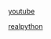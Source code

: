 [youtube](https://www.youtube.com/watch?v=FNExLliAnZw&list=PLeo1K3hjS3uv5U-Lmlnucd7gqF-3ehIh0&index=15)

[realpython](https://realpython.com/python-json/)


